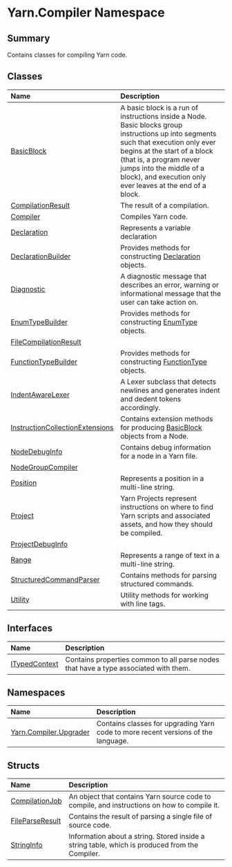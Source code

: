 # Yarn.Compiler Namespace

## Summary

Contains classes for compiling Yarn code.


## Classes

|Name|Description|
|:---|:---|
|[BasicBlock](/docs/api/csharp/yarn.compiler.basicblock.md)|A basic block is a run of instructions inside a Node. Basic blocks group instructions up into segments such that execution only ever begins at the start of a block (that is, a program never jumps into the middle of a block), and execution only ever leaves at the end of a block.|
|[CompilationResult](/docs/api/csharp/yarn.compiler.compilationresult.md)|The result of a compilation.|
|[Compiler](/docs/api/csharp/yarn.compiler.compiler.md)|Compiles Yarn code.|
|[Declaration](/docs/api/csharp/yarn.compiler.declaration.md)|Represents a variable declaration|
|[DeclarationBuilder](/docs/api/csharp/yarn.compiler.declarationbuilder.md)|Provides methods for constructing  <a href="yarn.compiler.declaration.md">Declaration</a>  objects.|
|[Diagnostic](/docs/api/csharp/yarn.compiler.diagnostic.md)|A diagnostic message that describes an error, warning or informational message that the user can take action on.|
|[EnumTypeBuilder](/docs/api/csharp/yarn.compiler.enumtypebuilder.md)|Provides methods for constructing  <a href="yarn.enumtype.md">EnumType</a>  objects.|
|[FileCompilationResult](/docs/api/csharp/yarn.compiler.filecompilationresult.md)||
|[FunctionTypeBuilder](/docs/api/csharp/yarn.compiler.functiontypebuilder.md)|Provides methods for constructing  <a href="yarn.functiontype.md">FunctionType</a>  objects.|
|[IndentAwareLexer](/docs/api/csharp/yarn.compiler.indentawarelexer.md)|A Lexer subclass that detects newlines and generates indent and dedent tokens accordingly.|
|[InstructionCollectionExtensions](/docs/api/csharp/yarn.compiler.instructioncollectionextensions.md)|Contains extension methods for producing  <a href="yarn.compiler.basicblock.md">BasicBlock</a>  objects from a Node.|
|[NodeDebugInfo](/docs/api/csharp/yarn.compiler.nodedebuginfo.md)|Contains debug information for a node in a Yarn file.|
|[NodeGroupCompiler](/docs/api/csharp/yarn.compiler.nodegroupcompiler.md)||
|[Position](/docs/api/csharp/yarn.compiler.position.md)|Represents a position in a multi-line string.|
|[Project](/docs/api/csharp/yarn.compiler.project.md)|Yarn Projects represent instructions on where to find Yarn scripts and associated assets, and how they should be compiled.|
|[ProjectDebugInfo](/docs/api/csharp/yarn.compiler.projectdebuginfo.md)||
|[Range](/docs/api/csharp/yarn.compiler.range.md)|Represents a range of text in a multi-line string.|
|[StructuredCommandParser](/docs/api/csharp/yarn.compiler.structuredcommandparser.md)|Contains methods for parsing structured commands.|
|[Utility](/docs/api/csharp/yarn.compiler.utility.md)|Utility methods for working with line tags.|

## Interfaces

|Name|Description|
|:---|:---|
|[ITypedContext](/docs/api/csharp/yarn.compiler.itypedcontext.md)|Contains properties common to all parse nodes that have a type associated with them.|

## Namespaces

|Name|Description|
|:---|:---|
|[Yarn.Compiler.Upgrader](/docs/api/csharp/yarn.compiler.upgrader.md)|Contains classes for upgrading Yarn code to more recent versions of the language.|

## Structs

|Name|Description|
|:---|:---|
|[CompilationJob](/docs/api/csharp/yarn.compiler.compilationjob.md)|An object that contains Yarn source code to compile, and instructions on how to compile it.|
|[FileParseResult](/docs/api/csharp/yarn.compiler.fileparseresult.md)|Contains the result of parsing a single file of source code.|
|[StringInfo](/docs/api/csharp/yarn.compiler.stringinfo.md)|Information about a string. Stored inside a string table, which is produced from the Compiler.|

